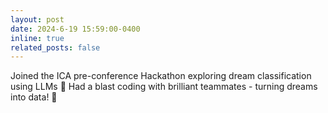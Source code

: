 ```yaml
---
layout: post
date: 2024-6-19 15:59:00-0400
inline: true
related_posts: false
---
```


Joined the ICA pre-conference Hackathon exploring dream classification using LLMs 🤖 Had a blast coding with brilliant teammates - turning dreams into data! 🚀

